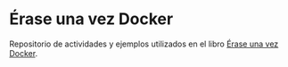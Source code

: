 # Érase una vez Docker

Repositorio de actividades y ejemplos utilizados en el libro [Érase una vez Docker](https://leanpub.com/erase-una-vez-docker).
